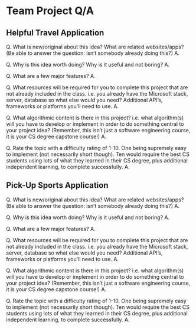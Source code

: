 # Team Project Q/A

## Helpful Travel Application

Q. What is new/original about this idea? What are related websites/apps? (Be able to answer the question: isn’t somebody already doing this?)
A.

Q. Why is this idea worth doing? Why is it useful and not boring?
A. 

Q. What are a few major features?
A. 

Q. What resources will be required for you to complete this project that are not already included in the class. i.e. you already have the Microsoft stack, server, database so what else would you need? Additional API’s, frameworks or platforms you’ll need to use.
A.

Q. What algorithmic content is there in this project? i.e. what algorithm(s) will you have to develop or implement in order to do something central to your project idea? (Remember, this isn’t just a software engineering course, it is your CS degree capstone course!)
A.

Q. Rate the topic with a difficulty rating of 1-10. One being supremely easy to implement (not necessarily short though). Ten would require the best CS students using lots of what they learned in their CS degree, plus additional independent learning, to complete successfully.
A. 


## Pick-Up Sports Application


Q. What is new/original about this idea? What are related websites/apps? (Be able to answer the question: isn’t somebody already doing this?)
A.

Q. Why is this idea worth doing? Why is it useful and not boring?
A. 

Q. What are a few major features?
A. 

Q. What resources will be required for you to complete this project that are not already included in the class. i.e. you already have the Microsoft stack, server, database so what else would you need? Additional API’s, frameworks or platforms you’ll need to use.
A.

Q. What algorithmic content is there in this project? i.e. what algorithm(s) will you have to develop or implement in order to do something central to your project idea? (Remember, this isn’t just a software engineering course, it is your CS degree capstone course!)
A.

Q. Rate the topic with a difficulty rating of 1-10. One being supremely easy to implement (not necessarily short though). Ten would require the best CS students using lots of what they learned in their CS degree, plus additional independent learning, to complete successfully.
A. 